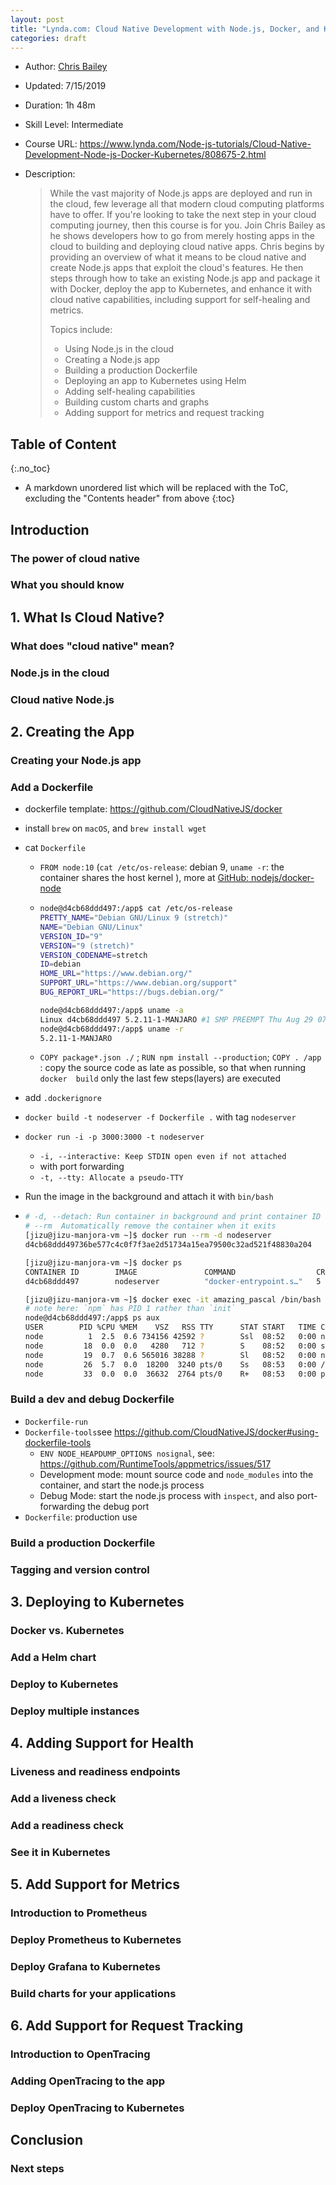 ```yaml
---
layout: post
title: "Lynda.com: Cloud Native Development with Node.js, Docker, and Kubernetes"
categories: draft
---
```


* Author: [Chris Bailey](https://www.lynda.com/Chris-Bailey/1992561333-1.html)

* Updated: 7/15/2019 

* Duration: 1h 48m

* Skill Level: Intermediate 

* Course URL:  https://www.lynda.com/Node-js-tutorials/Cloud-Native-Development-Node-js-Docker-Kubernetes/808675-2.html

* Description: 

  >  While the vast majority of Node.js apps are deployed and run in the  cloud, few leverage all that modern cloud computing platforms have to  offer. If you're looking to take the next step in your cloud computing  journey, then this course is for you. Join Chris Bailey as he shows  developers how to go from merely hosting apps in the cloud to building  and deploying cloud native apps. Chris begins by providing an overview  of what it means to be cloud native and create Node.js apps that exploit  the cloud's features. He then steps through how to take an existing  Node.js app and package it with Docker, deploy the app to Kubernetes,  and enhance it with cloud native capabilities, including support for  self-healing and metrics. 
  >
  >  
  >
  >  Topics include: 						
  >
  >  - Using Node.js in the cloud
  >  - Creating a Node.js app
  >  - Building a production Dockerfile
  >  - Deploying an app to Kubernetes using Helm
  >  - Adding self-healing capabilities
  >  - Building custom charts and graphs 
  >  - Adding support for metrics and request tracking


## Table of Content
{:.no_toc}

* A markdown unordered list which will be replaced with the ToC, excluding the "Contents header" from above
{:toc}

## Introduction

### The power of cloud native

### What you should know

## 1. What Is Cloud Native?

### What does "cloud native" mean?

### Node.js in the cloud

### Cloud native Node.js

## 2. Creating the App

### Creating your Node.js app

### Add a Dockerfile

- dockerfile template: https://github.com/CloudNativeJS/docker

- install `brew` on `macOS`, and `brew install wget`

- cat `Dockerfile`
  - `FROM node:10`  (`cat /etc/os-release`: debian 9, `uname -r`:  the container shares the host kernel ), more at [GitHub: nodejs/docker-node](https://github.com/nodejs/docker-node/blob/master/README.md#image-variants)
  
  - ```bash
    node@d4cb68ddd497:/app$ cat /etc/os-release  
    PRETTY_NAME="Debian GNU/Linux 9 (stretch)"
    NAME="Debian GNU/Linux"
    VERSION_ID="9"
    VERSION="9 (stretch)"
    VERSION_CODENAME=stretch
    ID=debian
    HOME_URL="https://www.debian.org/"
    SUPPORT_URL="https://www.debian.org/support"
    BUG_REPORT_URL="https://bugs.debian.org/"
    
    node@d4cb68ddd497:/app$ uname -a
    Linux d4cb68ddd497 5.2.11-1-MANJARO #1 SMP PREEMPT Thu Aug 29 07:41:24 UTC 2019 x86_64 GNU/Linux
    node@d4cb68ddd497:/app$ uname -r
    5.2.11-1-MANJARO
    ```
  
  - `COPY package*.json ./` ; `RUN npm install --production`; `COPY . /app` : copy the source code as late as possible,   so that when running `docker  build` only the last few steps(layers) are executed
  
- add `.dockerignore`

- `docker build -t nodeserver -f Dockerfile .` with tag `nodeserver`

- `docker run -i -p 3000:3000 -t nodeserver` 
  
  - `-i, --interactive: Keep STDIN open even if not attached`
  - with port forwarding
  -  `-t, --tty: Allocate a pseudo-TTY`
  
- Run the image in the background and attach it with `bin/bash`

- ```bash
  # -d, --detach: Run container in background and print container ID
  # --rm  Automatically remove the container when it exits
  [jizu@jizu-manjora-vm ~]$ docker run --rm -d nodeserver 
  d4cb68ddd49736be577c4c0f7f3ae2d51734a15ea79500c32ad521f48830a204
  
  [jizu@jizu-manjora-vm ~]$ docker ps
  CONTAINER ID        IMAGE               COMMAND                  CREATED             STATUS              PORTS               NAMES
  d4cb68ddd497        nodeserver          "docker-entrypoint.s…"   5 seconds ago       Up 3 seconds        3000/tcp            amazing_pascal
  
  [jizu@jizu-manjora-vm ~]$ docker exec -it amazing_pascal /bin/bash
  # note here: `npm` has PID 1 rather than `init`
  node@d4cb68ddd497:/app$ ps aux 
  USER        PID %CPU %MEM    VSZ   RSS TTY      STAT START   TIME COMMAND
  node          1  2.5  0.6 734156 42592 ?        Ssl  08:52   0:00 npm
  node         18  0.0  0.0   4280   712 ?        S    08:52   0:00 sh -c node ./bin/www
  node         19  0.7  0.6 565016 38288 ?        Sl   08:52   0:00 node ./bin/www
  node         26  5.7  0.0  18200  3240 pts/0    Ss   08:53   0:00 /bin/bash
  node         33  0.0  0.0  36632  2764 pts/0    R+   08:53   0:00 ps aux
  ```

### Build a dev and debug Dockerfile

- `Dockerfile-run`
- `Dockerfile-tools`see https://github.com/CloudNativeJS/docker#using-dockerfile-tools
  - `ENV NODE_HEAPDUMP_OPTIONS nosignal`, see: https://github.com/RuntimeTools/appmetrics/issues/517
  - Development mode: mount source code and `node_modules` into the container, and start the node.js process
  - Debug Mode: start the node.js process with `inspect`, and also port-forwarding the debug port
- `Dockerfile`: production use

### Build a production Dockerfile

### Tagging and version control

## 3. Deploying to Kubernetes

### Docker vs. Kubernetes

### Add a Helm chart

### Deploy to Kubernetes

### Deploy multiple instances

## 4. Adding Support for Health

### Liveness and readiness endpoints

### Add a liveness check

### Add a readiness check

### See it in Kubernetes

## 5. Add Support for Metrics

### Introduction to Prometheus

### Deploy Prometheus to Kubernetes

### Deploy Grafana to Kubernetes

### Build charts for your applications

## 6. Add Support for Request Tracking

### Introduction to OpenTracing

### Adding OpenTracing to the app

### Deploy OpenTracing to Kubernetes

## Conclusion

### Next steps